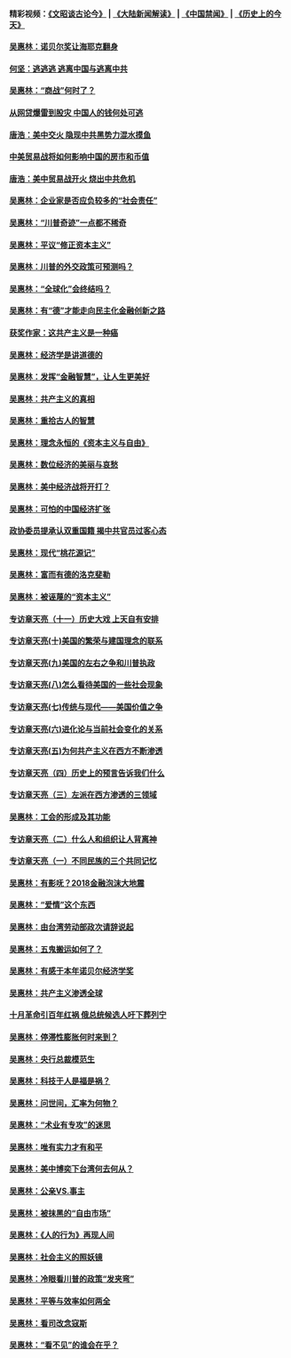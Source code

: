 #### 精彩视频：[《文昭谈古论今》](https://github.com/gfw-breaker/wenzhao/blob/master/README.md?t=12170631) | [《大陆新闻解读》](https://github.com/gfw-breaker/ntdtv-comedy/blob/master/README.md?t=12170631) | [《中国禁闻》](https://github.com/gfw-breaker/ntdtv-news/blob/master/README.md?t=12170631) | [《历史上的今天》](https://github.com/gfw-breaker/today-in-history/blob/master/README.md?t=12170631) 

#### [吴惠林：诺贝尔奖让海耶克翻身](../pages/nsc423/n10890049.md?t=12170631) 

#### [何坚：逃逃逃 逃离中国与逃离中共](../pages/nsc423/n10592891.md?t=12170631) 

#### [吴惠林：“商战”何时了？](../pages/nsc423/n10573558.md?t=12170631) 

#### [从网贷爆雷到股灾 中国人的钱何处可逃](../pages/nsc423/n10572800.md?t=12170631) 

#### [唐浩：美中交火 隐现中共黑势力混水摸鱼](../pages/nsc423/n10544040.md?t=12170631) 

#### [中美贸易战将如何影响中国的房市和币值](../pages/nsc423/n10543697.md?t=12170631) 

#### [唐浩：美中贸易战开火 烧出中共危机](../pages/nsc423/n10540126.md?t=12170631) 

#### [吴惠林：企业家是否应负较多的“社会责任”](../pages/nsc423/n10535022.md?t=12170631) 

#### [吴惠林：“川普奇迹”一点都不稀奇](../pages/nsc423/n10512808.md?t=12170631) 

#### [吴惠林：平议“修正资本主义”](../pages/nsc423/n10495724.md?t=12170631) 

#### [吴惠林：川普的外交政策可预测吗？](../pages/nsc423/n10462387.md?t=12170631) 

#### [吴惠林：“全球化”会终结吗？](../pages/nsc423/n10452838.md?t=12170631) 

#### [吴惠林：有“德”才能走向民主化金融创新之路](../pages/nsc423/n10432292.md?t=12170631) 

#### [获奖作家：这共产主义是一种癌](../pages/nsc423/n10431541.md?t=12170631) 

#### [吴惠林：经济学是讲道德的](../pages/nsc423/n10398014.md?t=12170631) 

#### [吴惠林：发挥“金融智慧”，让人生更美好](../pages/nsc423/n10375019.md?t=12170631) 

#### [吴惠林：共产主义的真相](../pages/nsc423/n10351394.md?t=12170631) 

#### [吴惠林：重拾古人的智慧](../pages/nsc423/n10337691.md?t=12170631) 

#### [吴惠林：理念永恒的《资本主义与自由》](../pages/nsc423/n10316274.md?t=12170631) 

#### [吴惠林：数位经济的美丽与哀愁](../pages/nsc423/n10292946.md?t=12170631) 

#### [吴惠林：美中经济战将开打？](../pages/nsc423/n10258825.md?t=12170631) 

#### [吴惠林：可怕的中国经济扩张](../pages/nsc423/n10219147.md?t=12170631) 

#### [政协委员提承认双重国籍 揭中共官员过客心态](../pages/nsc423/n10208809.md?t=12170631) 

#### [吴惠林：现代“桃花源记”](../pages/nsc423/n10185234.md?t=12170631) 

#### [吴惠林：富而有德的洛克斐勒](../pages/nsc423/n10142264.md?t=12170631) 

#### [吴惠林：被诬蔑的“资本主义”](../pages/nsc423/n10124816.md?t=12170631) 

#### [专访章天亮（十一）历史大戏 上天自有安排](../pages/nsc423/n10094905.md?t=12170631) 

#### [专访章天亮(十)美国的繁荣与建国理念的联系](../pages/nsc423/n10094899.md?t=12170631) 

#### [专访章天亮(九)美国的左右之争和川普执政](../pages/nsc423/n10094889.md?t=12170631) 

#### [专访章天亮(八)怎么看待美国的一些社会现象](../pages/nsc423/n10094857.md?t=12170631) 

#### [专访章天亮(七)传统与现代——美国价值之争](../pages/nsc423/n10093140.md?t=12170631) 

#### [专访章天亮(六)进化论与当前社会变化的关系](../pages/nsc423/n10092036.md?t=12170631) 

#### [专访章天亮(五)为何共产主义在西方不断渗透](../pages/nsc423/n10083620.md?t=12170631) 

#### [专访章天亮（四）历史上的预言告诉我们什么](../pages/nsc423/n10083606.md?t=12170631) 

#### [专访章天亮（三）左派在西方渗透的三领域](../pages/nsc423/n10081115.md?t=12170631) 

#### [吴惠林：工会的形成及其功能](../pages/nsc423/n10080633.md?t=12170631) 

#### [专访章天亮（二）什么人和组织让人背离神](../pages/nsc423/n10076637.md?t=12170631) 

#### [专访章天亮（一）不同民族的三个共同记忆](../pages/nsc423/n10074188.md?t=12170631) 

#### [吴惠林：有影呒？2018金融泡沫大地震](../pages/nsc423/n10040534.md?t=12170631) 

#### [吴惠林：“爱情”这个东西](../pages/nsc423/n10019423.md?t=12170631) 

#### [吴惠林：由台湾劳动部政次请辞说起](../pages/nsc423/n9979679.md?t=12170631) 

#### [吴惠林：五鬼搬运如何了？](../pages/nsc423/n9925338.md?t=12170631) 

#### [吴惠林：有感于本年诺贝尔经济学奖](../pages/nsc423/n9871883.md?t=12170631) 

#### [吴惠林：共产主义渗透全球](../pages/nsc423/n9812748.md?t=12170631) 

#### [十月革命引百年红祸 俄总统候选人吁下葬列宁](../pages/nsc423/n9810182.md?t=12170631) 

#### [吴惠林：停滞性膨胀何时来到？](../pages/nsc423/n9764136.md?t=12170631) 

#### [吴惠林：央行总裁模范生](../pages/nsc423/n9728134.md?t=12170631) 

#### [吴惠林：科技于人是福是祸？](../pages/nsc423/n9672982.md?t=12170631) 

#### [吴惠林：问世间，汇率为何物？](../pages/nsc423/n9621788.md?t=12170631) 

#### [吴惠林：“术业有专攻”的迷思](../pages/nsc423/n9580363.md?t=12170631) 

#### [吴惠林：唯有实力才有和平](../pages/nsc423/n9529599.md?t=12170631) 

#### [吴惠林：美中博奕下台湾何去何从？](../pages/nsc423/n9483598.md?t=12170631) 

#### [吴惠林：公亲VS.事主](../pages/nsc423/n9425637.md?t=12170631) 

#### [吴惠林：被抹黑的“自由市场”](../pages/nsc423/n9351545.md?t=12170631) 

#### [吴惠林：《人的行为》再现人间](../pages/nsc423/n9296339.md?t=12170631) 

#### [吴惠林：社会主义的照妖镜](../pages/nsc423/n9243460.md?t=12170631) 

#### [吴惠林：冷眼看川普的政策“发夹弯”](../pages/nsc423/n9120684.md?t=12170631) 

#### [吴惠林：平等与效率如何两全](../pages/nsc423/n9075430.md?t=12170631) 

#### [吴惠林：看司改念寇斯](../pages/nsc423/n9024915.md?t=12170631) 

#### [吴惠林：“看不见”的谁会在乎？](../pages/nsc423/n8977488.md?t=12170631) 

